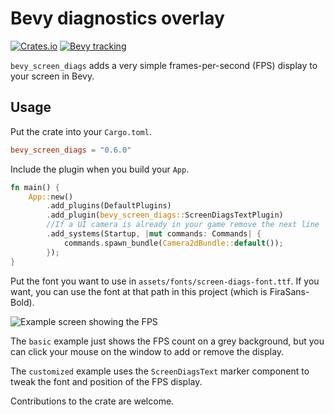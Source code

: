 # Bevy diagnostics overlay

[![Crates.io](https://img.shields.io/crates/v/bevy_screen_diags)](https://crates.io/crates/bevy_screen_diags)
[![Bevy tracking](https://img.shields.io/badge/Bevy%20tracking-released%20version-lightblue)](https://github.com/bevyengine/bevy/blob/main/docs/plugins_guidelines.md#main-branch-tracking)

`bevy_screen_diags` adds a very simple frames-per-second (FPS) display to your screen in Bevy.

## Usage

Put the crate into your `Cargo.toml`.

```toml
bevy_screen_diags = "0.6.0"
```

Include the plugin when you build your `App`.

```rust
fn main() {
    App::new()
        .add_plugins(DefaultPlugins)
        .add_plugin(bevy_screen_diags::ScreenDiagsTextPlugin)
        //If a UI camera is already in your game remove the next line
        .add_systems(Startup, |mut commands: Commands| {
            commands.spawn_bundle(Camera2dBundle::default());
        });
}
```

Put the font you want to use in `assets/fonts/screen-diags-font.ttf`. If you want, you can use
the font at that path in this project (which is FiraSans-Bold).

![Example screen showing the FPS](docs/fps.png)

The `basic` example just shows the FPS count on a grey background, but you can click your mouse on
the window to add or remove the display.

The `customized` example uses the `ScreenDiagsText` marker component to tweak the font and position of the FPS display.

Contributions to the crate are welcome.
